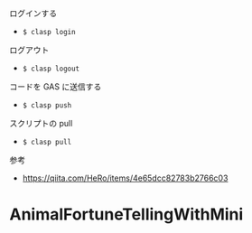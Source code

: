 ログインする

- `$ clasp login`

ログアウト

- `$ clasp logout`

コードを GAS に送信する

- `$ clasp push`

スクリプトの pull

- `$ clasp pull`

参考

- https://qiita.com/HeRo/items/4e65dcc82783b2766c03
# AnimalFortuneTellingWithMini
